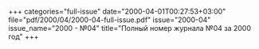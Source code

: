 +++
categories="full-issue"
date="2000-04-01T00:27:53+03:00"
file="pdf/2000/04/2000-04-full-issue.pdf"
issue="2000-04"
issue_name="2000 - №04"
title="Полный номер журнала №04 за 2000 год"
+++
